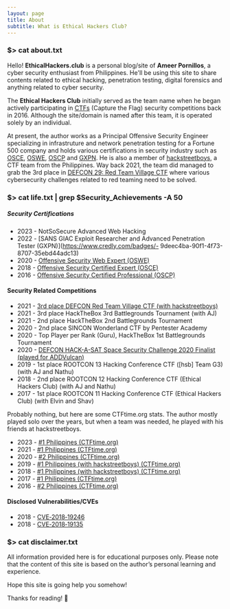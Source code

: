 ```yaml
---
layout: page
title: About
subtitle: What is Ethical Hackers Club?
---
```


### $> cat about.txt

Hello! **EthicalHackers.club** is a personal blog/site of **Ameer Pornillos**, a cyber security enthusiast from Philippines. He'll be using this site to share contents related to ethical hacking, penetration testing, digital forensics and anything related to cyber security.

The **Ethical Hackers Club** initially served as the team name when he began actively participating in [CTFs](https://ctftime.org/team/32092) (Capture the Flag) security competitions back in 2016. Although the site/domain is named after this team, it is operated solely by an individual.

At present, the author works as a Principal Offensive Security Engineer specializing in infrastruture and network penetration testing for a Fortune 500 company and holds various certifications in security industry such as [OSCE](https://www.youracclaim.com/badges/c005e433-d716-44a2-a157-8e1a522d657c), [OSWE](https://www.youracclaim.com/badges/9495f7da-cf4a-49b4-bcc2-62d29c3c7588), [OSCP](https://www.youracclaim.com/badges/b25903e3-221d-4f55-886c-70eaac04b7e9) and [GXPN](https://www.giac.org/certified-professional/Ameer-Pornillos/214237). He is also a member of [hackstreetboys](https://ctftime.org/team/43377), a CTF team from the Philippines. Way back 2021, the team did managed to grab the 3rd place in [DEFCON 29: Red Team Village CTF](https://youtu.be/EpeO_wJ0JCI?feature=shared&t=9220) where various cybersecurity challenges related to red teaming need to be solved.

### $> cat life.txt | grep $Security_Achievements -A 50

##### Security Certifications

- 2023 - NotSoSecure Advanced Web Hacking
- 2022 - [SANS GIAC Exploit Researcher and Advanced Penetration Tester (GXPN)](https://www.credly.com/badges/- 9deec4ba-90f1-4f73-8707-35ebd44adc13)
- 2020 - [Offensive Security Web Expert (OSWE)](https://www.youracclaim.com/badges/9495f7da-cf4a-49b4-bcc2-62d29c3c7588)
- 2018 - [Offensive Security Certified Expert (OSCE)](https://www.youracclaim.com/badges/c005e433-d716-44a2-a157-8e1a522d657c)
- 2016 - [Offensive Security Certified Professional (OSCP)](https://www.youracclaim.com/badges/1d6dc5e6-fecc-4ab4-98e7-e3064e304e9d) 

#### Security Related Competitions

- 2021 - [3rd place DEFCON Red Team Village CTF (with hackstreetboys)](https://youtu.be/EpeO_wJ0JCI?feature=shared&t=9220)
- 2021 - 3rd place HackTheBox 3rd Battlegrounds Tournament (with AJ)
- 2021 - 2nd place HackTheBox 2nd Battlegrounds Tournament
- 2020 - 2nd place SINCON Wonderland CTF by Pentester Academy
- 2020 - Top Player per Rank (Guru), HackTheBox 1st Battlegrounds Tournament
- 2020 - [DEFCON HACK-A-SAT Space Security Challenge 2020 Finalist (played for ADDVulcan)](https://hackasat.com/has/)
- 2019 - 1st place ROOTCON 13 Hacking Conference CTF (\[hsb\] Team G3) (with AJ and Nathu)
- 2018 - 2nd place ROOTCON 12 Hacking Conference CTF (Ethical Hackers Club) (with AJ and Nathu)
- 2017 - 1st place ROOTCON 11 Hacking Conference CTF (Ethical Hackers Club) (with Elvin and Shav)

Probably nothing, but here are some CTFtime.org stats. The author mostly played solo over the years, but when a team was needed, he played with his friends at hackstreetboys.

- 2023 - [#1 Philippines (CTFtime.org)](https://ctftime.org/stats/2023/PH)
- 2021 - [#1 Philippines (CTFtime.org)](https://ctftime.org/stats/2021/PH)
- 2020 - [#2 Philippines (CTFtime.org)](https://ctftime.org/stats/2020/PH)
- 2019 - [#1 Philippines (with hackstreetboys) (CTFtime.org)](https://ctftime.org/stats/2019/PH)
- 2018 - [#1 Philippines (with hackstreetboys) (CTFtime.org)](https://ctftime.org/stats/2018/PH)
- 2017 - [#1 Philippines (CTFtime.org)](https://ctftime.org/stats/2017/PH)
- 2016 - [#2 Philippines (CTFtime.org)](https://ctftime.org/stats/2016/PH)

#### Disclosed Vulnerabilities/CVEs
- 2018 - [CVE‑2018‑19246](https://nvd.nist.gov/vuln/detail/CVE-2018-19246)
- 2018 - [CVE‑2018‑19135](https://nvd.nist.gov/vuln/detail/CVE-2018-19135)

### $> cat disclaimer.txt

All information provided here is for educational purposes only. Please note that the content of this site is based on the author’s personal learning and experience.

Hope this site is going help you somehow!

Thanks for reading! 👋

